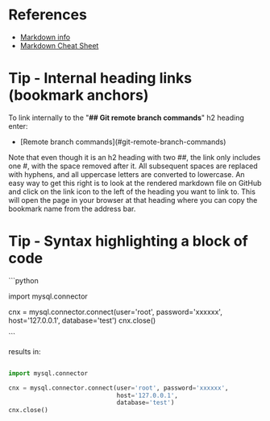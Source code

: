 # References

* [Markdown info](https://guides.github.com/features/mastering-markdown/)
* [Markdown Cheat Sheet](https://github.com/adam-p/markdown-here/wiki/Markdown-Cheatsheet)

# Tip - Internal heading links (bookmark anchors)

To link internally to the "**## Git remote branch commands**" h2 heading enter:

* \[Remote branch commands\]\(#git-remote-branch-commands\)

Note that even though it is an h2 heading with two ##, the link only includes one #, with the space removed after it.  All subsequent spaces are replaced with hyphens, and all uppercase letters are converted to lowercase.  An easy way to get this right is to look at the rendered markdown file on GitHub and click on the link icon to the left of the heading you want to link to.  This will open the page in your browser at that heading where you can copy the bookmark name from the address bar.

# Tip - Syntax highlighting a block of code

\`\`\`python

import mysql.connector

cnx = mysql.connector.connect(user='root', password='xxxxxx',
                              host='127.0.0.1',
                              database='test')
cnx.close()

\`\`\`

results in:

```python

import mysql.connector

cnx = mysql.connector.connect(user='root', password='xxxxxx',
                              host='127.0.0.1',
                              database='test')
cnx.close()

```
